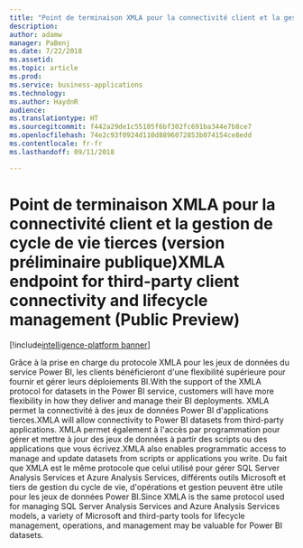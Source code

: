 ```yaml
---
title: "Point de terminaison XMLA pour la connectivité client et la gestion de cycle de vie tierces"
description: 
author: adamw
manager: PaBenj
ms.date: 7/22/2018
ms.assetid: 
ms.topic: article
ms.prod: 
ms.service: business-applications
ms.technology: 
ms.author: HaydnR
audience: 
ms.translationtype: HT
ms.sourcegitcommit: f442a29de1c55105f6bf302fc691ba344e7b8ce7
ms.openlocfilehash: 74e2c93f0924d110d8896072853b074154ce8edd
ms.contentlocale: fr-fr
ms.lasthandoff: 09/11/2018

---
```

# <a name="xmla-endpoint-for-third-party-client-connectivity-and-lifecycle-management-public-preview"></a><span data-ttu-id="7f715-102">Point de terminaison XMLA pour la connectivité client et la gestion de cycle de vie tierces (version préliminaire publique)</span><span class="sxs-lookup"><span data-stu-id="7f715-102">XMLA endpoint for third-party client connectivity and lifecycle management (Public Preview)</span></span>

[!include[intelligence-platform banner](../../includes/intelligence-platform.md)]

<span data-ttu-id="7f715-103">Grâce à la prise en charge du protocole XMLA pour les jeux de données du service Power BI, les clients bénéficieront d'une flexibilité supérieure pour fournir et gérer leurs déploiements BI.</span><span class="sxs-lookup"><span data-stu-id="7f715-103">With the support of the XMLA protocol for datasets in the Power BI service, customers will have more flexibility in how they deliver and manage their BI deployments.</span></span> <span data-ttu-id="7f715-104">XMLA permet la connectivité à des jeux de données Power BI d'applications tierces.</span><span class="sxs-lookup"><span data-stu-id="7f715-104">XMLA will allow connectivity to Power BI datasets from third-party applications.</span></span> <span data-ttu-id="7f715-105">XMLA permet également à l'accès par programmation pour gérer et mettre à jour des jeux de données à partir des scripts ou des applications que vous écrivez.</span><span class="sxs-lookup"><span data-stu-id="7f715-105">XMLA also enables programmatic access to manage and update datasets from scripts or applications you write.</span></span> <span data-ttu-id="7f715-106">Du fait que XMLA est le même protocole que celui utilisé pour gérer SQL Server Analysis Services et Azure Analysis Services, différents outils Microsoft et tiers de gestion du cycle de vie, d'opérations et gestion peuvent être utile pour les jeux de données Power BI.</span><span class="sxs-lookup"><span data-stu-id="7f715-106">Since XMLA is the same protocol used for managing SQL Server Analysis Services and Azure Analysis Services models, a variety of Microsoft and third-party tools for lifecycle management, operations, and management may be valuable for Power BI datasets.</span></span>

